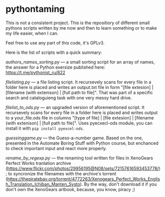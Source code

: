 # pythontaming
This is not a consistent project.
This is the repositiory of different small pythons scripts written by me now and then to learn something or to make my life easier, when I can. 

Feel free to use any part of this code, it's GPLv3.

Here is the list of scripts with a quick summary:

*authors_names_sorting.py* — a small sorting script for an array of names, the answer for a Python exersize published here: https://t.me/pythonist_ru/822

*filelisting.py* — a file listing script. It recursevely scans for every file in a folder here is placed and writes an output.txt file in form "[file extesion] | [filename (with extenison] | [full path to file]". That was part of a specific search and cataloguieng task with one very messy hard drive.

*filelist_to_ods.py* — an upgraded version of aforementioned script. It recursevely scans for every file in a folder here is placed and writes output to a your_file.ods file in columns "[type of file] | [file extesion] | [filename (with extenison] | [full path to file]". Uses pyecxecl-ods module, you can install it with `pip install pyexcel-ods`. 

*guessinggame.py* — the Guess-a-number game. Based on the one, presented in the Automate Boring Stuff with Python course, but enchanced to check important input and react more properly.

*rename_by_regexp.py* — the renaming tool written for files in XenoGears Perfect Works tranlation archive (https://www.flickr.com/photos/29956195@N08/sets/72157616593453778/); to syncronize the filenames with the archive's torrent (https://thepiratebay.org/torrent/4772263/Xenogears_Perfect_Works_English_Translation_Ichiban_Manten_Systo). By the way, don't download it if you don't own the XenoGears artbook, because, you know, piracy ;)


